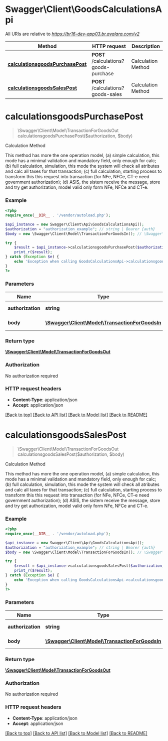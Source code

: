 # Swagger\Client\GoodsCalculationsApi

All URIs are relative to *https://br16-dev-app03.br.avalara.com/v2*

Method | HTTP request | Description
------------- | ------------- | -------------
[**calculationsgoodsPurchasePost**](GoodsCalculationsApi.md#calculationsgoodsPurchasePost) | **POST** /calculations?goods-purchase | Calculation Method
[**calculationsgoodsSalesPost**](GoodsCalculationsApi.md#calculationsgoodsSalesPost) | **POST** /calculations?goods-sales | Calculation Method


# **calculationsgoodsPurchasePost**
> \Swagger\Client\Model\TransactionForGoodsOut calculationsgoodsPurchasePost($authorization, $body)

Calculation Method

This method has more the one operation model, (a) simple calculation, this mode has a minimal validation and mandatory field, only enough for calc; (b) full calculation, simulation, this mode the system will check all atributes and calc all taxes for that transaction; (c) full calculation, starting process to transform this this request into transaction (for NFe, NFCe, CT-e need government authorization); (d) ASIS, the sistem receive the message, store and try get authorization, model valid only form NFe, NFCe and CT-e.

### Example
```php
<?php
require_once(__DIR__ . '/vendor/autoload.php');

$api_instance = new Swagger\Client\Api\GoodsCalculationsApi();
$authorization = "authorization_example"; // string | Bearer {auth}
$body = new \Swagger\Client\Model\TransactionForGoodsIn(); // \Swagger\Client\Model\TransactionForGoodsIn | Transaction Message

try {
    $result = $api_instance->calculationsgoodsPurchasePost($authorization, $body);
    print_r($result);
} catch (Exception $e) {
    echo 'Exception when calling GoodsCalculationsApi->calculationsgoodsPurchasePost: ', $e->getMessage(), PHP_EOL;
}
?>
```

### Parameters

Name | Type | Description  | Notes
------------- | ------------- | ------------- | -------------
 **authorization** | **string**| Bearer {auth} |
 **body** | [**\Swagger\Client\Model\TransactionForGoodsIn**](../Model/\Swagger\Client\Model\TransactionForGoodsIn.md)| Transaction Message |

### Return type

[**\Swagger\Client\Model\TransactionForGoodsOut**](../Model/TransactionForGoodsOut.md)

### Authorization

No authorization required

### HTTP request headers

 - **Content-Type**: application/json
 - **Accept**: application/json

[[Back to top]](#) [[Back to API list]](../../README.md#documentation-for-api-endpoints) [[Back to Model list]](../../README.md#documentation-for-models) [[Back to README]](../../README.md)

# **calculationsgoodsSalesPost**
> \Swagger\Client\Model\TransactionForGoodsOut calculationsgoodsSalesPost($authorization, $body)

Calculation Method

This method has more the one operation model, (a) simple calculation, this mode has a minimal validation and mandatory field, only enough for calc; (b) full calculation, simulation, this mode the system will check all atributes and calc all taxes for that transaction; (c) full calculation, starting process to transform this this request into transaction (for NFe, NFCe, CT-e need government authorization); (d) ASIS, the sistem receive the message, store and try get authorization, model valid only form NFe, NFCe and CT-e.

### Example
```php
<?php
require_once(__DIR__ . '/vendor/autoload.php');

$api_instance = new Swagger\Client\Api\GoodsCalculationsApi();
$authorization = "authorization_example"; // string | Bearer {auth}
$body = new \Swagger\Client\Model\TransactionForGoodsIn(); // \Swagger\Client\Model\TransactionForGoodsIn | Transaction Message

try {
    $result = $api_instance->calculationsgoodsSalesPost($authorization, $body);
    print_r($result);
} catch (Exception $e) {
    echo 'Exception when calling GoodsCalculationsApi->calculationsgoodsSalesPost: ', $e->getMessage(), PHP_EOL;
}
?>
```

### Parameters

Name | Type | Description  | Notes
------------- | ------------- | ------------- | -------------
 **authorization** | **string**| Bearer {auth} |
 **body** | [**\Swagger\Client\Model\TransactionForGoodsIn**](../Model/\Swagger\Client\Model\TransactionForGoodsIn.md)| Transaction Message |

### Return type

[**\Swagger\Client\Model\TransactionForGoodsOut**](../Model/TransactionForGoodsOut.md)

### Authorization

No authorization required

### HTTP request headers

 - **Content-Type**: application/json
 - **Accept**: application/json

[[Back to top]](#) [[Back to API list]](../../README.md#documentation-for-api-endpoints) [[Back to Model list]](../../README.md#documentation-for-models) [[Back to README]](../../README.md)

